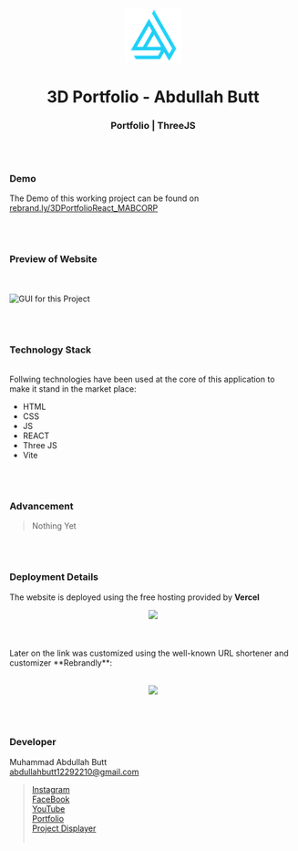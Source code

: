 <p align="center">
  <img src = "/3d_portfolio/src/assets/logo_icon.png" width="100">
</p>

<h1 align="center">
  3D Portfolio - Abdullah Butt
</h1>

<h3 align="center">
  Portfolio | ThreeJS
</h3>


<br><br>

<!-- ................................................................................................................................. -->


### Demo
<p align="justify">
  The Demo of this working project can be found on <br>
  <a href="https://rebrand.ly/3DPortfolioReact_MABCORP">rebrand.ly/3DPortfolioReact_MABCORP</a>
</p>


<br><br>
<!-- ................................................................................................................................. -->




### Preview of Website
<br><br>
![GUI for this Project](Preview.png)


<br><br>
<!-- ................................................................................................................................. -->




### Technology Stack
<br>
Follwing technologies have been used at the core of this application to make it stand in the market place:

- HTML
- CSS
- JS
- REACT
- Three JS
- Vite


<br><br>
<!-- ................................................................................................................................. -->


### Advancement

> Nothing Yet

<br><br>
<!-- ................................................................................................................................. -->


### Deployment Details

The website is deployed using the free hosting provided by **Vercel**
<p align = "center">
  <img src = "https://branditechture.agency/brand-logos/wp-content/uploads/wpdm-cache/Vercel-900x0.png" width = "300">
</p>
<br><br>
Later on the link was customized using the well-known URL shortener and customizer **Rebrandly**:<br><br>
<p align = "center">
  <img src = "https://www.rebrandly.com/images/URL-Shortener.fileextension.svg" width = "300">
</p>


<br><br>
<!-- ................................................................................................................................. -->


### Developer

Muhammad Abdullah Butt <br>
abdullahbutt12292210@gmail.com <br>
> [Instagram](https://www.instagram.com/abdullah.butt.22/)<br>
> [FaceBook](https://www.facebook.com/profile.php?id=100076291614529)<br>
> [YouTube](https://www.youtube.com/channel/UCnuOFQyMywg-KuoN-lmav1Q)<br>
> [Portfolio](https://rebrand.ly/MuhammadAbdullahButt_MABCORP)<br>
> [Project Displayer]( https://rebrand.ly/ProjectDisplayer_MABCORP)
<br><br>
<!-- ................................................................................................................................. -->






